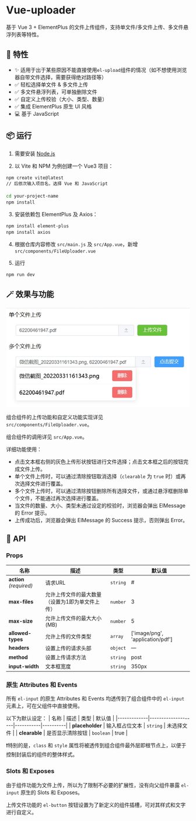# Vue-uploader

基于 Vue 3 + ElementPlus 的文件上传组件，支持单文件/多文件上传、多文件悬浮列表等特性。

## 🚀 特性
- ✨ 适用于出于某些原因不能直接使用`el-upload`组件的情况（如不想使用浏览器自带文件选择，需要获得绝对路径等）
- ✅ 轻松选择单文件 & 多文件上传
- ✅ 多文件悬浮列表，可单独删除文件
- ✅ 自定义上传校验（大小、类型、数量）
- ✅ 集成 ElementPlus 原生 UI 风格
- 💻 基于 JavaScript

## 📦 运行

1. 需要安装 [Node.js](https://nodejs.org/)

2. 以 Vite 和 NPM 为例创建一个 Vue3 项目：
```bash
npm create vite@latest
// 后依次输入项目名，选择 Vue 和 JavaScript

cd your-project-name
npm install
```

3. 安装依赖包 ElementPlus 及 Axios：
```bash
npm install element-plus
npm install axios
```

4. 根据仓库内容修改 `src/main.js` 及 `src/App.vue`，新增`src/components/FileUploader.vue`

5. 运行
```bash
npm run dev
```

## 🪄 效果与功能

![运行效果示例](/public/demo.png)

组合组件的上传功能和自定义功能实现详见 `src/components/FileUploader.vue`。

组合组件的调用详见 `src/App.vue`。

详细功能使用：

- 点击文本框右侧的灰色上传形状按钮进行文件选择；点击文本框之后的按钮完成文件上传。
- 单个文件上传时，可以通过清除按钮取消选择（`clearable` 为 `true` 时）或再次选择文件进行覆盖。
- 多个文件上传时，可以通过清除按钮删除所有选择文件，或通过悬浮框删除单个文件，不能通过再次选择进行覆盖。
- 当文件的数量、大小、类型未通过设定的校验时，浏览器会弹出 ElMessage 的 Error 提示。
- 上传成功后，浏览器会弹出 ElMessage 的 Success 提示，否则弹出 Error。

## 🔧 API

### Props
| 名称           | 描述                | 类型      | 默认值   |
|----------------|---------------------|-----------|----------|
| **action**  *(required)* | 请求URL     | `string`  | #        |
| **max-files**  | 允许上传文件的最大数量（设置为1即为单文件上传） | `number`  | 3        |
| **max-size**  | 允许上传文件的最大大小 (MB) | `number`  | 5        |
| **allowed-types**  | 允许上传的文件类型 | `array`  | ['image/png', 'application/pdf'] |
| **headers**    | 设置上传的请求头部  | `object`  | —        |
| **method**     | 设置上传请求方法    | `string`  | post     |
| **input-width** | 文本框宽度    | `string`  | 350px     |

### 原生 Attributes 和 Events
所有 `el-input` 的原生 Attributes 和 Events 均透传到了组合组件中的 `el-input` 元素上，可在父组件中直接使用。

以下为默认设定：
| 名称        | 描述               | 类型      | 默认值   |
|-------------|--------------------|-----------|----------|
| **placeholder** | 输入框占位文本     | `string`  | 未选择文件 |
| **clearable**   | 是否显示清除按钮   | `boolean` | true     |

❗特别的是，`class` 和 `style` 属性将被透传到组合组件最外层即根节点上，以便于控制封装后的组件的整体样式。

### Slots 和 Exposes
由于组件功能为文件上传，所以为了限制不必要的扩展性，没有向父组件暴露 `el-input` 原生的 Slots 和 Exposes。

上传文件功能的 `el-button` 按钮设置为了新定义的组件插槽，可对其样式和文字进行自定义。
